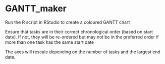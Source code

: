 # GANTT_maker

Run the R script in RStudio to create a coloured GANTT chart

Ensure that tasks are in their correct chronological order (based on start date). If not, they will be re-ordered but may not be in the preferred order if more than one task has the same start date

The axes will rescale depending on the number of tasks and the largest end date.

